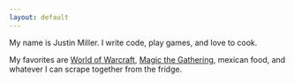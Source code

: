 ```yaml
---
layout: default
---
```


My name is Justin Miller. I write code, play games, and love to cook. 

My favorites are [World of Warcraft](https://worldofwarcraft.com), [Magic the Gathering](https://magic.wizards.com/en), mexican food, and whatever I can scrape together from the fridge.